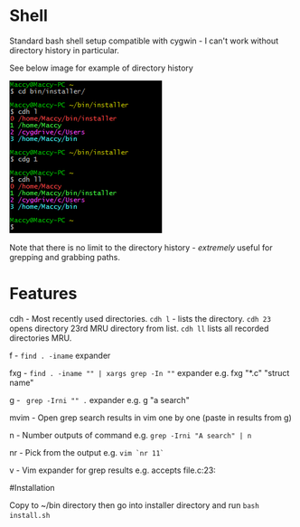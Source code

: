 Shell
=====

Standard bash shell setup compatible with cygwin - I can't work without directory history in particular.

See below image for example of directory history


![](installer/cdh.png)


Note that there is no limit to the directory history - _extremely_ useful for grepping and grabbing paths.



# Features
cdh - Most recently used directories. ```cdh l``` - lists the directory. ```cdh 23``` opens directory 23rd MRU directory from list. ```cdh ll``` lists all recorded directories MRU.

f - ```find . -iname``` expander

fxg - ```find . -iname "" | xargs grep -In ""``` expander e.g. fxg "\*.c" "struct name"

g - ``` grep -Irni "" .``` expander e.g. g "a search"

mvim - Open grep search results in vim one by one (paste in results from g)

n - Number outputs of command e.g. ```grep -Irni "A search" | n```

nr - Pick from the output e.g. ```vim `nr 11` ```

v - Vim expander for grep results e.g. accepts file.c:23:


#Installation

Copy to ~/bin directory then go into installer directory and run ```bash install.sh```
